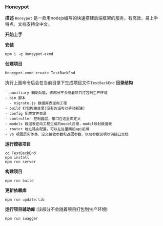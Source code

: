 ### Honeypot
**描述**
```Honeypot``` 是一款用nodejs编写的快速搭建后端框架的服务，有高效，易上手特点，文档支持全中文。

**开始上手**

**安装**
```
npm i -g Honeypot-exmd
```
**创建项目**
```
Honeypot-exmd create TestBackEnd
```

执行上面命令后会在当前目录下生成项目文件```TestBackEnd```
**目录结构**
```
- auxiliary 辅助功能，该部分不会随着项目打包到生产环境
- bin 脚本
  - migrate.js 数据库表逆向工程
- build 打包构建目录(没有的话可以手动新建)
- config 配置文件目录
- controller 控制器层，接口在这里面定义
- models 数据表逆向工程生成的model目录，model映射数据表
- router 地址路由配置，可以在这里面加api前缀
- vo 视图层实体类，定义接收参数和返回参数，以及参数说明以供接口文档
```
**运行模板项目**
```
cd TestBackEnd
npm install
npm run server
```

**构建项目**
```
npm run build
```

**更新依赖库**
```
npm run update:lib
```

**运行项目辅助库**
(该部分不会随着项目打包到生产环境)
```
npm run swagger
```